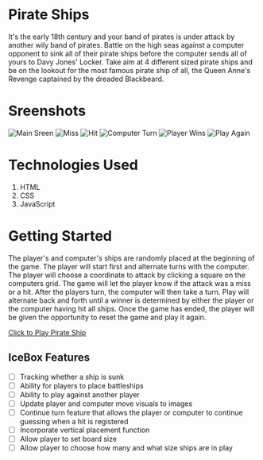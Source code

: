 # Pirate Ships

It's the early 18th century and your band of pirates is under attack by another wily band of pirates. Battle on the high seas against a computer opponent to sink all of their pirate ships before the computer sends all of yours to Davy Jones' Locker. Take aim at 4 different sized pirate ships and be on the lookout for the most famous pirate ship of all, the Queen Anne's Revenge captained by the dreaded Blackbeard.

# Sreenshots

![Main Sreen](https://i.imgur.com/83F9kqV.png)
![Miss](https://i.imgur.com/pANi8Dq.png)
![Hit](https://i.imgur.com/zavYcdI.png)
![Computer Turn](https://i.imgur.com/I11RBmR.png)
![Player Wins](https://i.imgur.com/90SUejK.png)
![Play Again](https://i.imgur.com/bobz4D2.png)

# Technologies Used

1. HTML
2. CSS
3. JavaScript

# Getting Started

The player's and computer's ships are randomly placed at the beginning of the game. The player will start first and alternate turns with the computer. The player will choose a coordinate to attack by clicking a square on the computers grid. The game will let the player know if the attack was a miss or a hit. After the players turn, the computer will then take a turn. Play will alternate back and forth until a winner is determined by either the player or the computer having hit all ships. Once the game has ended, the player will be given the opportunity to reset the game and play it again.

[Click to Play Pirate Ship](https://ruirosiki.github.io/Pirate-Ship/)

## IceBox Features

- [ ] Tracking whether a ship is sunk
- [ ] Ability for players to place battleships
- [ ] Ability to play against another player
- [ ] Update player and computer move visuals to images
- [ ] Continue turn feature that allows the player or computer to continue guessing when a hit is registered
- [ ] Incorporate vertical placement function
- [ ] Allow player to set board size
- [ ] Allow player to choose how many and what size ships are in play
